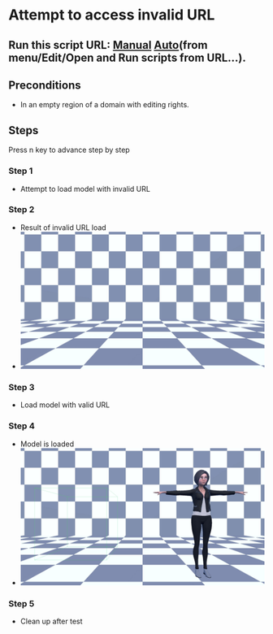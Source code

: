 # Attempt to access invalid URL
## Run this script URL: [Manual](./test.js?raw=true)   [Auto](./testAuto.js?raw=true)(from menu/Edit/Open and Run scripts from URL...).

## Preconditions
- In an empty region of a domain with editing rights.

## Steps
Press n key to advance step by step

### Step 1
- Attempt to load model with invalid URL
### Step 2
- Result of invalid URL load
- ![](./ExpectedImage_00000.png)
### Step 3
- Load model with valid URL
### Step 4
- Model is loaded
- ![](./ExpectedImage_00001.png)
### Step 5
- Clean up after test
